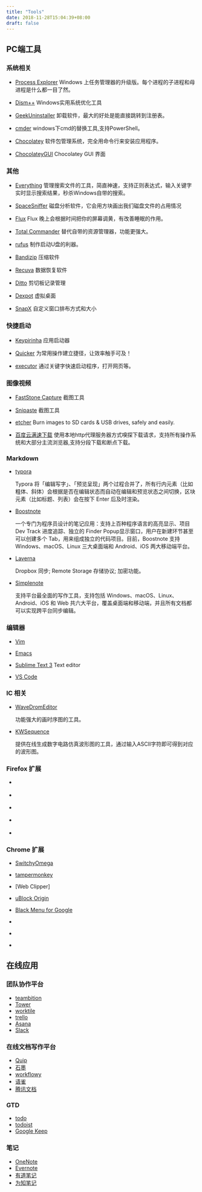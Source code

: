 ```yaml
---
title: "Tools"
date: 2018-11-28T15:04:39+08:00
draft: false
---
```


## PC端工具

### 系统相关

- [Process Explorer](http://download.cnet.com/Process-Explorer/3000-2094_4-10223605.html)
  Windows 上任务管理器的升级版。每个进程的子进程和母进程是什么都一目了然。

- [Dism++](https://www.chuyu.me/en/index.html)
  Windows实用系统优化工具

- [GeekUninstaller](http://www.geekuninstaller.com/)
  卸载软件，最大的好处是能直接跳转到注册表。

- [cmder](http://cmder.net/)
  windows下cmd的替换工具,支持PowerShell。

- [Chocolatey](https://chocolatey.org/)
  软件包管理系统，完全用命令行来安装应用程序。

- [ChocolateyGUI](https://github.com/chocolatey/ChocolateyGUI)
  Chocolatey GUI 界面

### 其他

- [Everything](http://www.voidtools.com/)
  管理搜索文件的工具，简直神速，支持正则表达式，输入关键字实时显示搜索结果，秒杀Windows自带的搜索。

- [SpaceSniffer](http://www.uderzo.it/main_products/space_sniffer/index.html)
  磁盘分析软件，它会用方块画出我们磁盘文件的占用情况

- [Flux](https://justgetflux.com/)
  Flux 晚上会根据时间把你的屏幕调黄，有改善睡眠的作用。</p>

- [Total Commander](http://www.ghisler.com/)
  替代自带的资源管理器，功能更强大。

- [rufus](http://rufus.akeo.ie/)
  制作启动U盘的利器。

- [Bandizip](https://www.bandisoft.com/bandizip/)
  压缩软件

- [Recuva](https://www.piriform.com/recuva/download)
  数据恢复软件

- [Ditto](http://ditto-cp.sourceforge.net/)
  剪切板记录管理

- [Dexpot](https://dexpot.de)
  虚拟桌面

- [SnapX](https://github.com/benallred/SnapX)
  自定义窗口排布方式和大小


### 快捷启动

- [Keypirinha](http://keypirinha.com/)
  应用启动器

- [Quicker](https://getquicker.net/)
  为常用操作建立捷径，让效率触手可及！

- [executor](http://www.executor.dk/)
  通过关键字快速启动程序，打开网页等。


### 图像视频

- [FastStone Capture](http://faststone.org/FSCaptureDetail.htm)
  截图工具

- [Snipaste](http://www.snapfiles.com/get/snipaste.html)
  截图工具

- [etcher](https://etcher.io/)
  Burn images to SD cards & USB drives, safely and easily.

- [百度云满速下载](https://github.com/proxyee-down-org/proxyee-down)
  使用本地http代理服务器方式嗅探下载请求，支持所有操作系统和大部分主流浏览器,支持分段下载和断点下载。


### Markdown

- [typora](https://typora.io/)

  Typora 将「编辑写字」、「预览呈现」两个过程合并了，所有行内元素（比如粗体、斜体）会根据是否在编辑状态而自动在编辑和预览状态之间切换，区块元素（比如标题、列表）会在按下 Enter 后及时渲染。

- [Boostnote](https://boostnote.io/)

  一个专门为程序员设计的笔记应用：支持上百种程序语言的高亮显示、项目 Dev Track 进度追踪、独立的 Finder Popup显示窗口，用户在新建环节甚至可以创建多个 Tab，用来组成独立的代码项目。目前，Boostnote 支持 Windows、macOS、Linux 三大桌面端和 Android、iOS 两大移动端平台。

- [Laverna](https://laverna.cc/)

  Dropbox 同步; Remote Storage 存储协议; 加密功能。

- [Simplenote](https://simplenote.com/)

  支持平台最全面的写作工具，支持包括 Windows、macOS、Linux、Android、iOS 和 Web 共六大平台，覆盖桌面端和移动端，并且所有文档都可以实现跨平台同步编辑。

### 编辑器

- [Vim](http://www.vim.org)

- [Emacs]()

- [Sublime Text 3](https://www.sublimetext.com/3)
  Text editor

- [VS Code]()

### IC 相关
- [WaveDromEditor](http://wavedrom.com/editor.html)

  功能强大的画时序图的工具。

- [KWSequence](http://kellen.wang/zh/kwsequence-javascript-project/)

  提供在线生成数字电路仿真波形图的工具，通过输入ASCII字符即可得到对应的波形图。


### Firefox 扩展


- []()

- []()

- []()

- []()

- []()

### Chrome 扩展

- [SwitchyOmega](https://chrome.google.com/webstore/detail/padekgcemlokbadohgkifijomclgjgif)

- [tampermonkey](https://www.tampermonkey.net/)

- [Web Clipper]

- [uBlock Origin](https://chrome.google.com/webstore/detail/cjpalhdlnbpafiamejdnhcphjbkeiagm)

- [Black Menu for Google](https://apps.jeurissen.co/black-menu-for-google)

- []()

- []()

- []()
## 在线应用

### 团队协作平台

- [teambition](https://www.teambition.com)
- [Tower](https://tower.im)
- [worktile](https://worktile.com)
- [trello](https://trello.com/)
- [Asana](https://asana.com/)
- [Slack](https://slack.com)

### 在线文档写作平台

- [Quip](https://quip.com/)
- [石墨](https://shimo.im/)
- [workflowy](https://workflowy.com/)
- [语雀](https://www.yuque.com)
- [腾讯文档](https://docs.qq.com)

### GTD

- [todo](https://todo.microsoft.com)
- [todoist](https://todoist.com)
- [Google Keep](https://keep.google.com/)

### 笔记

- [OneNote]()
- [Evernote]()
- [有道笔记]()
- [为知笔记]()
